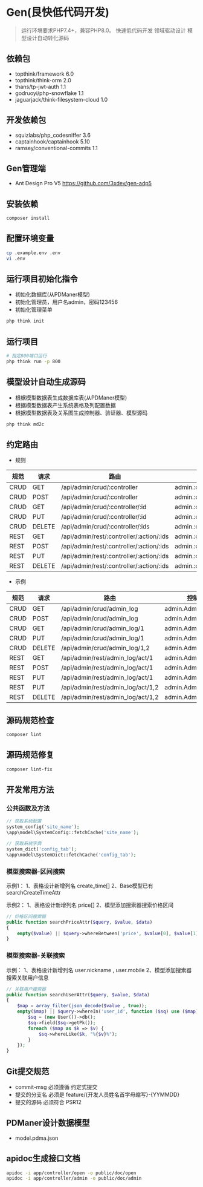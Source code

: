 Gen(艮快低代码开发)
==================

> 运行环境要求PHP7.4+，兼容PHP8.0。
> 快速低代码开发
> 领域驱动设计
> 模型设计自动转化源码

## 依赖包

* topthink/framework 6.0
* topthink/think-orm 2.0
* thans/tp-jwt-auth 1.1
* godruoyi/php-snowflake 1.1
* jaguarjack/think-filesystem-cloud 1.0

## 开发依赖包

* squizlabs/php_codesniffer 3.6
* captainhook/captainhook 5.10
* ramsey/conventional-commits 1.1

## Gen管理端

* Ant Design Pro V5
https://github.com/3xdev/gen-adp5

## 安装依赖

```bash
composer install
```

## 配置环境变量

```bash
cp .example.env .env
vi .env
```

## 运行项目初始化指令

* 初始化数据库(从PDManer模型)
* 初始化管理员，用户名admin，密码123456
* 初始化管理菜单

```bash
php think init
```

## 运行项目

```bash
# 指定800端口运行
php think run -p 800
```

## 模型设计自动生成源码

* 根椐模型数据表生成数据库表(从PDManer模型)
* 根据模型数据表产生系统表格及列配置数据
* 根据模型数据表及关系图生成控制器、验证器、模型源码

```bash
php think md2c
```


## 约定路由

* 规则

| 规范 | 请求 | 路由 | 控制器/操作 |
| ---- | ---- | ---- | ---- |
| CRUD | GET  | /api/admin/crud/:controller | admin.:controller/index |
| CRUD | POST | /api/admin/crud/:controller | admin.:controller/create |
| CRUD | GET  | /api/admin/crud/:controller/:id | admin.:controller/read |
| CRUD | PUT  | /api/admin/crud/:controller/:id | admin.:controller/update |
| CRUD | DELETE | /api/admin/crud/:controller/:ids | admin.:controller/delete |
| REST | GET  | /api/admin/rest/:controller/:action/:ids | admin.:controller/get:action |
| REST | POST  | /api/admin/rest/:controller/:action/:ids | admin.:controller/post:action |
| REST | PUT  | /api/admin/rest/:controller/:action/:ids | admin.:controller/put:action |
| REST | DELETE | /api/admin/rest/:controller/:action/:ids | admin.:controller/delete:action |

* 示例

| 规范 | 请求 | 路由 | 控制器/操作 |
| ---- | ---- | ---- | ---- |
| CRUD | GET  | /api/admin/crud/admin_log | admin.AdminLog/index |
| CRUD | POST | /api/admin/crud/admin_log | admin.AdminLog/create |
| CRUD | GET  | /api/admin/crud/admin_log/1 | admin.AdminLog/read |
| CRUD | PUT  | /api/admin/crud/admin_log/1 | admin.AdminLog/update |
| CRUD | DELETE | /api/admin/crud/admin_log/1,2 | admin.AdminLog/delete |
| REST | GET  | /api/admin/rest/admin_log/act/1 | admin.AdminLog/getAct |
| REST | POST  | /api/admin/rest/admin_log/act/1 | admin.AdminLog/postAct |
| REST | PUT  | /api/admin/rest/admin_log/act/1 | admin.AdminLog/putAct |
| REST | PUT  | /api/admin/rest/admin_log/act/1,2 | admin.AdminLog/putAct |
| REST | DELETE | /api/admin/rest/admin_log/act/1,2 | admin.AdminLog/deleteAct |

## 源码规范检查

```bash
composer lint
```

## 源码规范修复

```bash
composer lint-fix
```

## 开发常用方法

### 公共函数及方法
```php
// 获取系统配置
system_config('site_name');
\app\model\SystemConfig::fetchCache('site_name');

// 获取系统字典
system_dict('config_tab');
\app\model\SystemDict::fetchCache('config_tab');
```

### 模型搜索器-区间搜索
示例1：
1、表格设计新增列名 create_time[]
2、Base模型已有searchCreateTimeAttr

示例2：
1、表格设计新增列名 price[]
2、模型添加搜索器搜索价格区间
```php
// 价格区间搜索器
public function searchPriceAttr($query, $value, $data)
{
    empty($value) || $query->whereBetween('price', $value[0], $value[1]);
}
```

### 模型搜索器-关联搜索
示例：
1、表格设计新增列名 user.nickname , user.mobile
2、模型添加搜索器搜索关联用户信息
```php
// 关联用户搜索器
public function searchUserAttr($query, $value, $data)
{
    $map = array_filter(json_decode($value , true));
    empty($map) || $query->whereIn('user_id', function ($sq) use ($map) {
        $sq = (new User())->db();
        $sq->field($sq->getPk());
        foreach ($map as $k => $v) {
            $sq->whereLike($k, "%{$v}%");
        }
    });
}
```




## Git提交规范

* commit-msg 必须遵循 约定式提交
* 提交的分支名 必须是 feature/{开发人员姓名首字母缩写}-{YYMMDD}
* 提交的源码 必须符合 PSR12

[约定式提交]: https://www.conventionalcommits.org/zh-hans/v1.0.0/
[PSR-12]: https://www.php-fig.org/psr/psr-12/

## PDManer设计数据模型

* model.pdma.json

## apidoc生成接口文档

```bash
apidoc -i app/controller/open -o public/doc/open
apidoc -i app/controller/admin -o public/doc/admin
```
